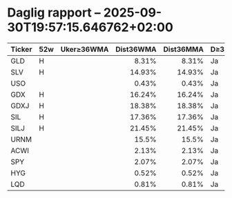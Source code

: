 # Daglig rapport – 2025-09-30T19:57:15.646762+02:00

| Ticker | 52w | Uker≥36WMA | Dist36WMA | Dist36MMA | D≥36 | RSI14 | MACD | MACDcross | GDX/GLD>50 | SIL/SLV>50 | Vol20 |
|---|---|---:|---:|---:|---|---:|---:|---|---|---|---|
| GLD | H |  | 8.31% | 8.31% | Ja | 77.36 | 8.144 | Nei |  |  |  |
| SLV | H |  | 14.93% | 14.93% | Ja | 84.55 | 1.547 | Nei |  |  |  |
| USO |  |  | 0.43% | 0.43% | Ja | 54.31 | 0.348 | Nei |  |  |  |
| GDX | H |  | 16.24% | 16.24% | Ja | 76.8 | 3.674 | Nei |  |  |  |
| GDXJ | H |  | 18.38% | 18.38% | Ja | 75.0 | 5.011 | Nei |  |  |  |
| SIL | H |  | 17.36% | 17.36% | Ja | 73.63 | 3.552 | Nei |  |  |  |
| SILJ | H |  | 21.45% | 21.45% | Ja | 76.22 | 1.313 | Nei |  |  |  |
| URNM |  |  | 15.5% | 15.5% | Ja | 67.15 | 2.946 | Nei |  |  |  |
| ACWI |  |  | 2.13% | 2.13% | Ja | 68.96 | 1.246 | Nei |  |  |  |
| SPY |  |  | 2.07% | 2.07% | Ja | 69.16 | 5.662 | Nei |  |  |  |
| HYG |  |  | 0.52% | 0.52% | Ja | 63.1 | 0.152 | Nei |  |  |  |
| LQD |  |  | 0.81% | 0.81% | Ja | 53.01 | 0.362 | Nei |  |  |  |